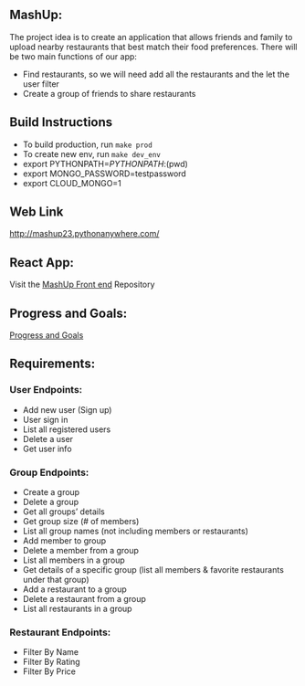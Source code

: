 ##  MashUp:
The project idea is to create an application that allows friends and family to upload nearby restaurants that best match their food preferences. There will be two main functions of our app:
- Find restaurants, so we will need add all the restaurants and the let the user filter
- Create a group of friends to share restaurants

## Build Instructions
- To build production, run `make prod` 
- To create new env, run `make dev_env`
- export PYTHONPATH=$PYTHONPATH:$(pwd)
- export MONGO_PASSWORD=testpassword
- export CLOUD_MONGO=1

## Web Link
http://mashup23.pythonanywhere.com/

## React App: 
Visit the [MashUp Front end](https://github.com/Marc-Chiu/MashUp-Frontend) Repository

## Progress and Goals: 
[Progress and Goals](Progress_and_goals.md)

## Requirements:
### User Endpoints:
- Add new user (Sign up)
- User sign in
- List all registered users
- Delete a user
- Get user info

### Group Endpoints:
- Create a group
- Delete a group
- Get all groups’ details
- Get group size (# of members)
- List all group names (not including members or restaurants)
- Add member to group
- Delete a member from a group
- List all members in a group
- Get details of a specific group (list all members & favorite restaurants under that group)
- Add a restaurant to a group
- Delete a restaurant from a group
- List all restaurants in a group


### Restaurant Endpoints:
- Filter By Name
- Filter By Rating
- Filter By Price
